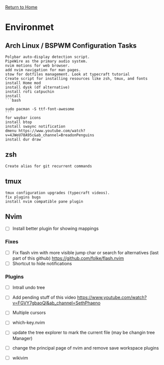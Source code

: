 [Return to Home](index)

# Environmet

## Arch Linux / BSPWM Configuration Tasks

    Polybar auto-display detection script.
    PipeWire as the primary audio system.
    nvim motions for web browser.
    add nvim navigation for man pages.
    stow for dotfiles management. Look at typecraft tutorial
    Create script for installing resources like zsh, tmux, and fonts
    install Home mod
    install dysk (df alternative)
    install rofi catpuchin
    install
    ```bash

    sudo pacman -S ttf-font-awesome
    ```
    for waybar icons
    install btop
    install swaync notification
    dmenu https://www.youtube.com/watch?v=4JWeU78A95c&ab_channel=BreadonPenguins
    install dur draw

## zsh

    Create alias for git recurrent commands

## tmux

    tmux configuration upgrades (typecraft videos).
    fix plugins bugs
    install nvim compatible pane plugin

## Nvim
  - [ ] Install better plugin for showing mappings


### Fixes

  - [ ] Fix flash vim with more visible jump char or search for alternatives (last part of this github)
        https://github.com/folke/flash.nvim
  - [ ] Shortcut to hide notifications

### Plugins

  - [ ] Intrall undo tree
  - [ ] Add pending stuff of this video https://www.youtube.com/watch?v=FGVY7gbaoQI&ab_channel=SethPhaeno
  - [ ] Multiple cursors
  - [ ] which-key.nvim
  - [ ] update the tree explorer to mark the current file (may be changin tree Manager)
  - [ ] change the principal page of nvim and remove save workspace plugins
  - [ ] wikivim

